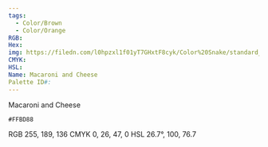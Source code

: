 ```yaml
---
tags:
  - Color/Brown
  - Color/Orange
RGB: 
Hex: 
img: https://filedn.com/l0hpzxl1f01yT7GHxtF8cyk/Color%20Snake/standard_csv_to_svg/%23/FFBD88.svg
CMYK: 
HSL: 
Name: Macaroni and Cheese
Palette ID#:
---
```

Macaroni and Cheese
```palette
#FFBD88
```
RGB 255, 189, 136
CMYK	0, 26, 47, 0
HSL	26.7°, 100, 76.7